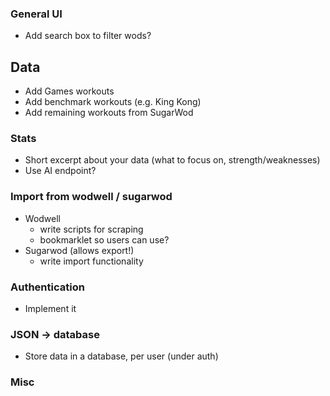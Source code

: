 ### General UI

- Add search box to filter wods?

## Data

- Add Games workouts
- Add benchmark workouts (e.g. King Kong)
- Add remaining workouts from SugarWod

### Stats

- Short excerpt about your data (what to focus on, strength/weaknesses)
- Use AI endpoint?

### Import from wodwell / sugarwod

- Wodwell
  - write scripts for scraping
  - bookmarklet so users can use?
- Sugarwod (allows export!)
  - write import functionality

### Authentication

- Implement it

### JSON -> database

- Store data in a database, per user (under auth)

### Misc
